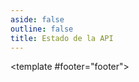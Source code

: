 ```yaml
---
aside: false
outline: false
title: Estado de la API
---
```


<script setup>
import { useRoute, useData } from 'vitepress'

const route = useRoute()

const { isDark } = useData()
</script>

<OAOperation operation-id="get-estado">

<template #footer="footer">

<OAFooter />

<!--@include: ./parts/get-estado-footer.md -->

</template>

</OAOperation>
